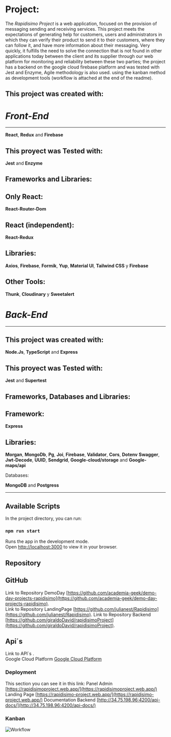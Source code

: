 # Project:

The *Rapidisimo Project* is a web application, focused on the provision of messaging sending and receiving services.
This project meets the expectations of generating help for customers, users and administrators in which they can verify their product to send it to their customers, where they can follow it, and have more information about their messaging.
Very quickly, it fulfills the need to solve the connection that is not found in other applications today between the client and its supplier through our web platform for monitoring and reliability between these two parties; the project has a backend on the google cloud firebase platform and was tested with Jest and Enzyme, Agile methodology is also used.
using the kanban method as development tools (workflow is attached at the end of the readme).

## This project was created with:


# *Front-End*
---


**React**, **Redux** and **Firebase**

## This proyect was Tested with:

**Jest** and **Enzyme**

## Frameworks and Libraries:


Only React:
---
**React-Router-Dom** 

React (independent):
---
**React-Redux**

Libraries:
---
**Axios**, **Firebase**, **Formik**, **Yup**, **Material UI**, **Tailwind CSS** y **Firebase**

Other Tools:
---
**Thunk**, **Cloudinary** y **Sweetalert**


# *Back-End*
---

## This project was created with:

**Node.Js**, **TypeScript** and **Express**

## This proyect was Tested with:

**Jest** and **Supertest**

## Frameworks, Databases and Libraries:


Framework:
---
**Express** 

Libraries:
---
**Morgan**, **MongoDb**, **Pg**, **Joi**, **Firebase**, **Validator**, **Cors**, **Dotenv** **Swagger**, **Jwt-Decode**, **UUID**, **Sendgrid**, **Google-cloud/storage** and **Google-maps/api**

Databases:

**MongoDB** and **Postgress**

---

## Available Scripts

In the project directory, you can run:

### `npm run start`

Runs the app in the development mode.\
Open [http://localhost:3000](http://localhost:3000) to view it in your browser.

## Repository
**GitHub**  
---

Link to Repository DemoDay [https://github.com/academia-geek/demo-day-projects-rapidisimo](https://github.com/academia-geek/demo-day-projects-rapidisimo).  
Link to Repository LandingPage [https://github.com/julianest/Rapidisimo](https://github.com/julianest/Rapidisimo).
Link to Repository Backend [https://github.com/giraldoDavid/rapidisimoProject](https://github.com/giraldoDavid/rapidisimoProject).

## Api´s

Link to API´s .\
Google Cloud Platform [Google Cloud Platform](https://console.cloud.google.com/)



### Deployment

This section you can see it in this link: 
Panel Admin [https://rapidisimoproject.web.app/](https://rapidisimoproject.web.app/)
Landing Page [https://rapidisimo-project.web.app/](https://rapidisimo-project.web.app/)
Documentation Backend [http://34.75.198.96:4200/api-docs/](http://34.75.198.96:4200/api-docs/)
### Kanban

![Workflow](https://res.cloudinary.com/docutv7ug/image/upload/v1655948005/rapidisimo/5a23e5ed-02eb-46cf-bf54-7adf532675c4_sciirb.jpg "WorkFlow")
